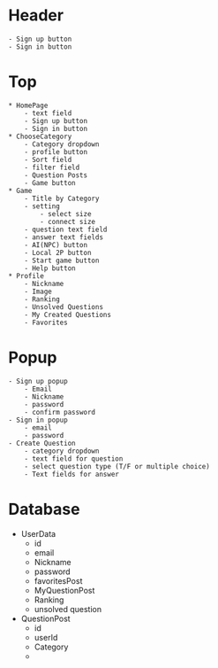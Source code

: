 # Header
    - Sign up button
    - Sign in button
# Top
    * HomePage
        - text field
        - Sign up button
        - Sign in button
    * ChooseCategory
        - Category dropdown
        - profile button
        - Sort field
        - filter field
        - Question Posts
        - Game button
    * Game
        - Title by Category
        - setting
            - select size
            - connect size
        - question text field
        - answer text fields
        - AI(NPC) button
        - Local 2P button
        - Start game button
        - Help button
    * Profile
        - Nickname
        - Image
        - Ranking
        - Unsolved Questions
        - My Created Questions
        - Favorites
# Popup
    - Sign up popup
        - Email
        - Nickname
        - password
        - confirm password
    - Sign in popup
        - email
        - password
    - Create Question
        - category dropdown
        - text field for question
        - select question type (T/F or multiple choice)
        - Text fields for answer

# Database
- UserData
    - id
    - email
    - Nickname
    - password
    - favoritesPost
    - MyQuestionPost
    - Ranking
    - unsolved question
- QuestionPost
    - id
    - userId
    - Category
    -
